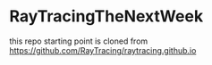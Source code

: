 # RayTracingTheNextWeek

this repo starting point is cloned from https://github.com/RayTracing/raytracing.github.io